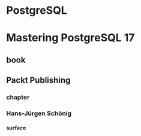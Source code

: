 # PostgreSQL
# Mastering PostgreSQL 17
## book
## Packt Publishing
### chapter
### Hans-Jürgen Schönig
#### surface

#### <Topic>
##### <Section>
###### <Card>
